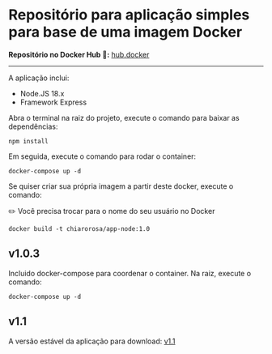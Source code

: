 # Repositório para aplicação simples para base de uma imagem Docker

<strong>Repositório no Docker Hub 🔗:</strong>
[hub.docker](https://hub.docker.com/r/chiarorosa/app-node)

<hr>
A aplicação inclui:

- Node.JS 18.x
- Framework Express

Abra o terminal na raiz do projeto, execute o comando para baixar as dependências:

```
npm install
```

Em seguida, execute o comando para rodar o container:

```
docker-compose up -d
```

Se quiser criar sua própria imagem a partir deste docker, execute o comando:

✏️ Você precisa trocar para o nome do seu usuário no Docker

```
docker build -t chiarorosa/app-node:1.0
```

## v1.0.3

Incluido docker-compose para coordenar o container. Na raiz, execute o comando:

```
docker-compose up -d
```

## v1.1

A versão estável da aplicação para download: [v1.1](https://github.com/chiarorosa/docker-app-node/releases/tag/v1.1)
